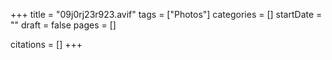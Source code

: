 +++
title = "09j0rj23r923.avif"
tags = ["Photos"]
categories = []
startDate = ""
draft = false
pages = []

citations = []
+++
